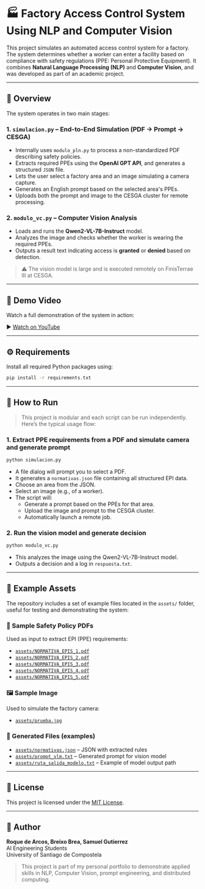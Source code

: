 # 🏭 Factory Access Control System Using NLP and Computer Vision

This project simulates an automated access control system for a factory. The system determines whether a worker can enter a facility based on compliance with safety regulations (PPE: Personal Protective Equipment). It combines **Natural Language Processing (NLP)** and **Computer Vision**, and was developed as part of an academic project.

---

## 📌 Overview

The system operates in two main stages:

### 1. `simulacion.py` – End-to-End Simulation (PDF → Prompt → CESGA)
- Internally uses `modulo_pln.py` to process a non-standardized PDF describing safety policies.
- Extracts required PPEs using the **OpenAI GPT API**, and generates a structured `JSON` file.
- Lets the user select a factory area and an image simulating a camera capture.
- Generates an English prompt based on the selected area's PPEs.
- Uploads both the prompt and image to the CESGA cluster for remote processing.

### 2. `modulo_vc.py` – Computer Vision Analysis
- Loads and runs the **Qwen2-VL-7B-Instruct** model.
- Analyzes the image and checks whether the worker is wearing the required PPEs.
- Outputs a result text indicating access is **granted** or **denied** based on detection.

> ⚠️ The vision model is large and is executed remotely on FinisTerrae III at CESGA.

---

## 🎥 Demo Video

Watch a full demonstration of the system in action:

▶️ [Watch on YouTube](https://www.youtube.com/watch?v=Lef8mRv6Big)

---

## ⚙️ Requirements

Install all required Python packages using:

```bash
pip install -r requirements.txt
```
---

## 🚀 How to Run

> This project is modular and each script can be run independently. Here’s the typical usage flow:

### 1. Extract PPE requirements from a PDF and simulate camera and generate prompt
```bash
python simulacion.py
```
- A file dialog will prompt you to select a PDF.
- It generates a `normativas.json` file containing all structured EPI data.
- Choose an area from the JSON.
- Select an image (e.g., of a worker).
- The script will:
  - Generate a prompt based on the PPEs for that area.
  - Upload the image and prompt to the CESGA cluster.
  - Automatically launch a remote job.

### 2. Run the vision model and generate decision
```bash
python modulo_vc.py
```
- This analyzes the image using the Qwen2-VL-7B-Instruct model.
- Outputs a decision and a log in `respuesta.txt`.

---

## 📂 Example Assets

The repository includes a set of example files located in the `assets/` folder, useful for testing and demonstrating the system:

### 📄 Sample Safety Policy PDFs
Used as input to extract EPI (PPE) requirements:

- [`assets/NORMATIVA_EPIS_1.pdf`](assets/NORMATIVA_EPIS_1.pdf)
- [`assets/NORMATIVA_EPIS_2.pdf`](assets/NORMATIVA_EPIS_2.pdf)
- [`assets/NORMATIVA_EPIS_3.pdf`](assets/NORMATIVA_EPIS_3.pdf)
- [`assets/NORMATIVA_EPIS_4.pdf`](assets/NORMATIVA_EPIS_4.pdf)
- [`assets/NORMATIVA_EPIS_5.pdf`](assets/NORMATIVA_EPIS_5.pdf)

### 🖼️ Sample Image
Used to simulate the factory camera:

- [`assets/prueba.jpg`](assets/prueba.jpg)

### 🧪 Generated Files (examples)
- [`assets/normativas.json`](assets/normativas.json) – JSON with extracted rules
- [`assets/prompt_vlm.txt`](assets/prompt_vlm.txt) – Generated prompt for vision model
- [`assets/ruta_salida_modelo.txt`](assets/ruta_salida_modelo.txt) – Example of model output path

---

## 📄 License

This project is licensed under the [MIT License](LICENSE).

---

## 👤 Author

**Roque de Arcos, Breixo Brea, Samuel Gutierrez**  
AI Engineering Students  
University of Santiago de Compostela  

> This project is part of my personal portfolio to demonstrate applied skills in NLP, Computer Vision, prompt engineering, and distributed computing.
